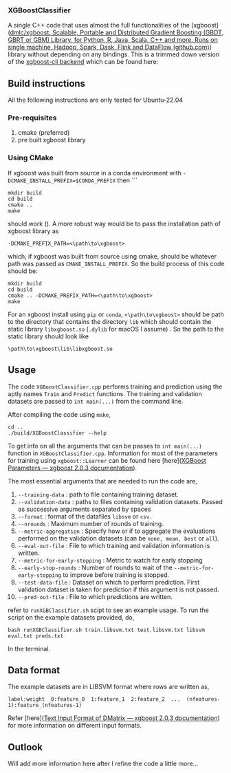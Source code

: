 ### XGBoostClassifier
A single C++ code that uses almost the full functionalities of the [xgboost]([dmlc/xgboost: Scalable, Portable and Distributed Gradient Boosting (GBDT, GBRT or GBM) Library, for Python, R, Java, Scala, C++ and more. Runs on single machine, Hadoop, Spark, Dask, Flink and DataFlow (github.com)](https://github.com/dmlc/xgboost/tree/master)) library without depending on any bindings. This is a trimmed down version of the [xgboost-cli backend]( https://github.com/dmlc/xgboost/blob/master/src/cli_main.cc) which can be found here:

## Build instructions
All the following instructions are only tested for Ubuntu-22.04
### Pre-requisites
1) cmake (preferred)
2) pre built xgboost library
### Using CMake
If xgboost was built from source in a conda environment with `-DCMAKE_INSTALL_PREFIX=$CONDA_PREFIX` then                                                   ```
```
mkdir build 
cd build 
cmake ..
make
```
should work ().
A more robust way would be to pass the installation path of xgboost library as 
```
-DCMAKE_PREFIX_PATH=<\path\to\xgboost>
``` 
which, if xgboost was built from source using cmake, should be whatever path was passed as `CMAKE_INSTALL_PREFIX`. So the build process of this code should be:
```
mkdir build 
cd build 
cmake .. -DCMAKE_PREFIX_PATH=<\path\to\xgboost>
make
```
For an xgboost install using `pip` or `conda`, `<\path\to\xgboost>` should be path to the directory that contains the directory `lib` which should contain the static library `libxgboost.so` (`.dylib` for macOS I assume) . So the path to the static library should look like 
```
\path\to\xgboost\lib\libxgboost.so
```

## Usage
The code `XGBoostClassifier.cpp` performs training and prediction using the aptly names `Train` and `Predict` functions. The training and validation datasets are passed to `int main(...)` from the command line.

After compiling the code using `make`, 
```
cd ..
./build/XGBoostClassifier --help
```
To get info on all the arguments that can be passes to `int main(...)` function in  `XGBoostClassifier.cpp`. Information for most of the parameters for training using `xgboost::Learner` can be found here [here]([XGBoost Parameters — xgboost 2.0.3 documentation](https://xgboost.readthedocs.io/en/stable/parameter.html)). 

The most essential arguments that are needed to run the code are,
1) `--training-data` : path to file containing training dataset.
2) `--validation-data` : paths to files containing validation datasets. Passed as successive arguments separated by spaces
3) `--format` : format of the datafiles `libsvm` or `csv`.
4) `--nrounds` : Maximum number of rounds of training.
5) `--metric-aggregation` : Specify how or if to aggregate the evaluations performed on the validation  datasets (can be `none, mean, best`  or  `all`).
6) `--eval-out-file` : File to which training and validation information is written.
7) `--metric-for-early-stopping` : Metric to watch for early stopping
8) `--early-stop-rounds` : Number of rounds to wait of the `--metric-for-early-stopping` to improve before training is stopped.
9) `--test-data-file` : Dataset on which to perform prediction. First validation dataset is taken for prediction if this argument is not passed.
10) `--pred-out-file` : File to which predictions are written.

refer to `runXGBClassifier.sh` scipt to see an example usage. To run the script on the example datasets provided, do,
```
bash runXGBClassifier.sh train.libsvm.txt test.libsvm.txt libsvm eval.txt preds.txt
```
In the terminal.
## Data format

The example datasets are in LIBSVM format where rows are written as,
```
label:weight  0:feature_0  1:feature_1  2:feature_2  ...  (nfeatures-1):feature_(nfeatures-1)
```

Refer [here]([Text Input Format of DMatrix — xgboost 2.0.3 documentation](https://xgboost.readthedocs.io/en/stable/tutorials/input_format.html)) for more information on different input formats.

## Outlook
Will add more information here after I refine the code a little more...